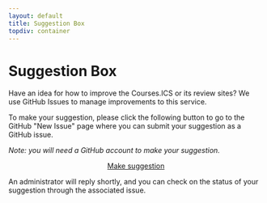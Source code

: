 ```yaml
---
layout: default
title: Suggestion Box
topdiv: container
---
```


# Suggestion Box

Have an idea for how to improve the Courses.ICS or its review sites?  We use GitHub Issues to manage improvements to this service. 

To make your suggestion, please click the following button to go to the GitHub "New Issue" page where you can submit your suggestion as a GitHub issue.  

*Note: you will need a GitHub account to make your suggestion.*

<div style="text-align: center; margin-bottom: 10px">
<a class="btn btn-primary" href="https://github.com/uhmanoa/SuggestionBox/issues/new" role="button">Make suggestion</a>
</div>

An administrator will reply shortly, and you can check on the status of your suggestion through the associated issue.


